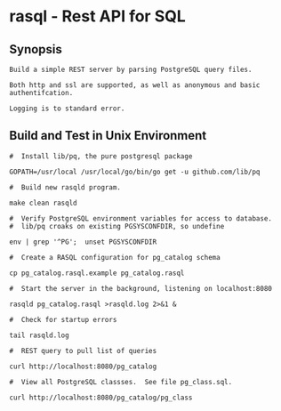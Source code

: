# rasql - Rest API for SQL

## Synopsis
	Build a simple REST server by parsing PostgreSQL query files.

	Both http and ssl are supported, as well as anonymous and basic authentifcation.

	Logging is to standard error.
## Build and Test in Unix Environment
	#  Install lib/pq, the pure postgresql package

	GOPATH=/usr/local /usr/local/go/bin/go get -u github.com/lib/pq

	#  Build new rasqld program.

	make clean rasqld

	#  Verify PostgreSQL environment variables for access to database.
	#  lib/pq croaks on existing PGSYSCONFDIR, so undefine

	env | grep '^PG';  unset PGSYSCONFDIR

	#  Create a RASQL configuration for pg_catalog schema

	cp pg_catalog.rasql.example pg_catalog.rasql

	#  Start the server in the background, listening on localhost:8080

	rasqld pg_catalog.rasql >rasqld.log 2>&1 &

	#  Check for startup errors

	tail rasqld.log

	#  REST query to pull list of queries

	curl http://localhost:8080/pg_catalog

	#  View all PostgreSQL classses.  See file pg_class.sql.

	curl http://localhost:8080/pg_catalog/pg_class
